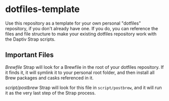 dotfiles-template
=================

Use this repository as a template for your own personal "dotfiles" repository, if you don't already have one.  If you do, you can reference the files and file structure to make your existing dotfiles repository work with the Daptiv Strap scripts.

## Important Files
*Brewfile*
Strap will look for a Brewfile in the root of your dotfiles repository.  If it finds it, it will symlink it to your personal root folder, and then install all Brew packages and casks referenced in it.

*script/postbrew*
Strap will look for this file in `script/postbrew`, and it will run it as the very last step of the Strap process.


